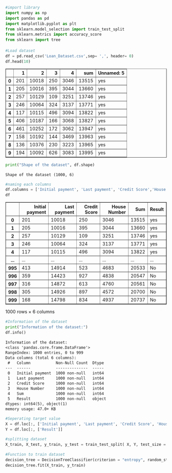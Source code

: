 ```python
#import library 
import numpy as np
import pandas as pd
import matplotlib.pyplot as plt
from sklearn.model_selection import train_test_split
from sklearn.metrics import accuracy_score
from sklearn import tree

#Load dataset
df = pd.read_csv('Loan_Dataset.csv',sep= ',', header= 0)
df.head(10)
```




<div>
<style scoped>
    .dataframe tbody tr th:only-of-type {
        vertical-align: middle;
    }

    .dataframe tbody tr th {
        vertical-align: top;
    }

    .dataframe thead th {
        text-align: right;
    }
</style>
<table border="1" class="dataframe">
  <thead>
    <tr style="text-align: right;">
      <th></th>
      <th>1</th>
      <th>2</th>
      <th>3</th>
      <th>4</th>
      <th>sum</th>
      <th>Unnamed: 5</th>
    </tr>
  </thead>
  <tbody>
    <tr>
      <th>0</th>
      <td>201</td>
      <td>10018</td>
      <td>250</td>
      <td>3046</td>
      <td>13515</td>
      <td>yes</td>
    </tr>
    <tr>
      <th>1</th>
      <td>205</td>
      <td>10016</td>
      <td>395</td>
      <td>3044</td>
      <td>13660</td>
      <td>yes</td>
    </tr>
    <tr>
      <th>2</th>
      <td>257</td>
      <td>10129</td>
      <td>109</td>
      <td>3251</td>
      <td>13746</td>
      <td>yes</td>
    </tr>
    <tr>
      <th>3</th>
      <td>246</td>
      <td>10064</td>
      <td>324</td>
      <td>3137</td>
      <td>13771</td>
      <td>yes</td>
    </tr>
    <tr>
      <th>4</th>
      <td>117</td>
      <td>10115</td>
      <td>496</td>
      <td>3094</td>
      <td>13822</td>
      <td>yes</td>
    </tr>
    <tr>
      <th>5</th>
      <td>406</td>
      <td>10187</td>
      <td>166</td>
      <td>3068</td>
      <td>13827</td>
      <td>yes</td>
    </tr>
    <tr>
      <th>6</th>
      <td>461</td>
      <td>10252</td>
      <td>172</td>
      <td>3062</td>
      <td>13947</td>
      <td>yes</td>
    </tr>
    <tr>
      <th>7</th>
      <td>158</td>
      <td>10192</td>
      <td>144</td>
      <td>3469</td>
      <td>13963</td>
      <td>yes</td>
    </tr>
    <tr>
      <th>8</th>
      <td>136</td>
      <td>10376</td>
      <td>230</td>
      <td>3223</td>
      <td>13965</td>
      <td>yes</td>
    </tr>
    <tr>
      <th>9</th>
      <td>194</td>
      <td>10092</td>
      <td>626</td>
      <td>3083</td>
      <td>13995</td>
      <td>yes</td>
    </tr>
  </tbody>
</table>
</div>




```python
print("Shape of the dataset", df.shape)
```

    Shape of the dataset (1000, 6)
    


```python
#naming each columns
df.columns = ['Initial payment', 'Last payment', 'Credit Score','House Number', 'Sum', 'Result']
df
```




<div>
<style scoped>
    .dataframe tbody tr th:only-of-type {
        vertical-align: middle;
    }

    .dataframe tbody tr th {
        vertical-align: top;
    }

    .dataframe thead th {
        text-align: right;
    }
</style>
<table border="1" class="dataframe">
  <thead>
    <tr style="text-align: right;">
      <th></th>
      <th>Initial payment</th>
      <th>Last payment</th>
      <th>Credit Score</th>
      <th>House Number</th>
      <th>Sum</th>
      <th>Result</th>
    </tr>
  </thead>
  <tbody>
    <tr>
      <th>0</th>
      <td>201</td>
      <td>10018</td>
      <td>250</td>
      <td>3046</td>
      <td>13515</td>
      <td>yes</td>
    </tr>
    <tr>
      <th>1</th>
      <td>205</td>
      <td>10016</td>
      <td>395</td>
      <td>3044</td>
      <td>13660</td>
      <td>yes</td>
    </tr>
    <tr>
      <th>2</th>
      <td>257</td>
      <td>10129</td>
      <td>109</td>
      <td>3251</td>
      <td>13746</td>
      <td>yes</td>
    </tr>
    <tr>
      <th>3</th>
      <td>246</td>
      <td>10064</td>
      <td>324</td>
      <td>3137</td>
      <td>13771</td>
      <td>yes</td>
    </tr>
    <tr>
      <th>4</th>
      <td>117</td>
      <td>10115</td>
      <td>496</td>
      <td>3094</td>
      <td>13822</td>
      <td>yes</td>
    </tr>
    <tr>
      <th>...</th>
      <td>...</td>
      <td>...</td>
      <td>...</td>
      <td>...</td>
      <td>...</td>
      <td>...</td>
    </tr>
    <tr>
      <th>995</th>
      <td>413</td>
      <td>14914</td>
      <td>523</td>
      <td>4683</td>
      <td>20533</td>
      <td>No</td>
    </tr>
    <tr>
      <th>996</th>
      <td>359</td>
      <td>14423</td>
      <td>927</td>
      <td>4838</td>
      <td>20547</td>
      <td>No</td>
    </tr>
    <tr>
      <th>997</th>
      <td>316</td>
      <td>14872</td>
      <td>613</td>
      <td>4760</td>
      <td>20561</td>
      <td>No</td>
    </tr>
    <tr>
      <th>998</th>
      <td>305</td>
      <td>14926</td>
      <td>897</td>
      <td>4572</td>
      <td>20700</td>
      <td>No</td>
    </tr>
    <tr>
      <th>999</th>
      <td>168</td>
      <td>14798</td>
      <td>834</td>
      <td>4937</td>
      <td>20737</td>
      <td>No</td>
    </tr>
  </tbody>
</table>
<p>1000 rows × 6 columns</p>
</div>




```python
#Information of the dataset
print("Information of the dataset:")
df.info()
```

    Information of the dataset:
    <class 'pandas.core.frame.DataFrame'>
    RangeIndex: 1000 entries, 0 to 999
    Data columns (total 6 columns):
     #   Column           Non-Null Count  Dtype 
    ---  ------           --------------  ----- 
     0   Initial payment  1000 non-null   int64 
     1   Last payment     1000 non-null   int64 
     2   Credit Score     1000 non-null   int64 
     3   House Number     1000 non-null   int64 
     4   Sum              1000 non-null   int64 
     5   Result           1000 non-null   object
    dtypes: int64(5), object(1)
    memory usage: 47.0+ KB
    


```python
#Seperating target value
X = df.loc[:, ['Initial payment', 'Last payment', 'Credit Score', 'House Number']] 
Y = df.loc[:, ['Result']]
```


```python
#splitting dataset
X_train, X_test, y_train, y_test = train_test_split( X, Y, test_size = 0.3, random_state = 100)
```


```python
#Function to train dataset
decision_tree = DecisionTreeClassifier(criterion = "entropy", random_state = 100,max_depth=3, min_samples_leaf=5)
decision_tree.fit(X_train, y_train)
```




<style>#sk-container-id-2 {color: black;background-color: white;}#sk-container-id-2 pre{padding: 0;}#sk-container-id-2 div.sk-toggleable {background-color: white;}#sk-container-id-2 label.sk-toggleable__label {cursor: pointer;display: block;width: 100%;margin-bottom: 0;padding: 0.3em;box-sizing: border-box;text-align: center;}#sk-container-id-2 label.sk-toggleable__label-arrow:before {content: "▸";float: left;margin-right: 0.25em;color: #696969;}#sk-container-id-2 label.sk-toggleable__label-arrow:hover:before {color: black;}#sk-container-id-2 div.sk-estimator:hover label.sk-toggleable__label-arrow:before {color: black;}#sk-container-id-2 div.sk-toggleable__content {max-height: 0;max-width: 0;overflow: hidden;text-align: left;background-color: #f0f8ff;}#sk-container-id-2 div.sk-toggleable__content pre {margin: 0.2em;color: black;border-radius: 0.25em;background-color: #f0f8ff;}#sk-container-id-2 input.sk-toggleable__control:checked~div.sk-toggleable__content {max-height: 200px;max-width: 100%;overflow: auto;}#sk-container-id-2 input.sk-toggleable__control:checked~label.sk-toggleable__label-arrow:before {content: "▾";}#sk-container-id-2 div.sk-estimator input.sk-toggleable__control:checked~label.sk-toggleable__label {background-color: #d4ebff;}#sk-container-id-2 div.sk-label input.sk-toggleable__control:checked~label.sk-toggleable__label {background-color: #d4ebff;}#sk-container-id-2 input.sk-hidden--visually {border: 0;clip: rect(1px 1px 1px 1px);clip: rect(1px, 1px, 1px, 1px);height: 1px;margin: -1px;overflow: hidden;padding: 0;position: absolute;width: 1px;}#sk-container-id-2 div.sk-estimator {font-family: monospace;background-color: #f0f8ff;border: 1px dotted black;border-radius: 0.25em;box-sizing: border-box;margin-bottom: 0.5em;}#sk-container-id-2 div.sk-estimator:hover {background-color: #d4ebff;}#sk-container-id-2 div.sk-parallel-item::after {content: "";width: 100%;border-bottom: 1px solid gray;flex-grow: 1;}#sk-container-id-2 div.sk-label:hover label.sk-toggleable__label {background-color: #d4ebff;}#sk-container-id-2 div.sk-serial::before {content: "";position: absolute;border-left: 1px solid gray;box-sizing: border-box;top: 0;bottom: 0;left: 50%;z-index: 0;}#sk-container-id-2 div.sk-serial {display: flex;flex-direction: column;align-items: center;background-color: white;padding-right: 0.2em;padding-left: 0.2em;position: relative;}#sk-container-id-2 div.sk-item {position: relative;z-index: 1;}#sk-container-id-2 div.sk-parallel {display: flex;align-items: stretch;justify-content: center;background-color: white;position: relative;}#sk-container-id-2 div.sk-item::before, #sk-container-id-2 div.sk-parallel-item::before {content: "";position: absolute;border-left: 1px solid gray;box-sizing: border-box;top: 0;bottom: 0;left: 50%;z-index: -1;}#sk-container-id-2 div.sk-parallel-item {display: flex;flex-direction: column;z-index: 1;position: relative;background-color: white;}#sk-container-id-2 div.sk-parallel-item:first-child::after {align-self: flex-end;width: 50%;}#sk-container-id-2 div.sk-parallel-item:last-child::after {align-self: flex-start;width: 50%;}#sk-container-id-2 div.sk-parallel-item:only-child::after {width: 0;}#sk-container-id-2 div.sk-dashed-wrapped {border: 1px dashed gray;margin: 0 0.4em 0.5em 0.4em;box-sizing: border-box;padding-bottom: 0.4em;background-color: white;}#sk-container-id-2 div.sk-label label {font-family: monospace;font-weight: bold;display: inline-block;line-height: 1.2em;}#sk-container-id-2 div.sk-label-container {text-align: center;}#sk-container-id-2 div.sk-container {/* jupyter's `normalize.less` sets `[hidden] { display: none; }` but bootstrap.min.css set `[hidden] { display: none !important; }` so we also need the `!important` here to be able to override the default hidden behavior on the sphinx rendered scikit-learn.org. See: https://github.com/scikit-learn/scikit-learn/issues/21755 */display: inline-block !important;position: relative;}#sk-container-id-2 div.sk-text-repr-fallback {display: none;}</style><div id="sk-container-id-2" class="sk-top-container"><div class="sk-text-repr-fallback"><pre>DecisionTreeClassifier(criterion=&#x27;entropy&#x27;, max_depth=3, min_samples_leaf=5,
                       random_state=100)</pre><b>In a Jupyter environment, please rerun this cell to show the HTML representation or trust the notebook. <br />On GitHub, the HTML representation is unable to render, please try loading this page with nbviewer.org.</b></div><div class="sk-container" hidden><div class="sk-item"><div class="sk-estimator sk-toggleable"><input class="sk-toggleable__control sk-hidden--visually" id="sk-estimator-id-2" type="checkbox" checked><label for="sk-estimator-id-2" class="sk-toggleable__label sk-toggleable__label-arrow">DecisionTreeClassifier</label><div class="sk-toggleable__content"><pre>DecisionTreeClassifier(criterion=&#x27;entropy&#x27;, max_depth=3, min_samples_leaf=5,
                       random_state=100)</pre></div></div></div></div></div>




```python
#Predicting
y_pred = decision_tree.predict(X_test)
y_pred
```




    array(['yes', 'yes', 'No', 'yes', 'No', 'yes', 'yes', 'yes', 'No', 'No',
           'No', 'No', 'yes', 'No', 'No', 'yes', 'yes', 'No', 'yes', 'No',
           'No', 'yes', 'No', 'yes', 'yes', 'No', 'No', 'yes', 'No', 'No',
           'No', 'yes', 'yes', 'yes', 'yes', 'No', 'No', 'No', 'yes', 'No',
           'yes', 'yes', 'yes', 'No', 'No', 'yes', 'yes', 'yes', 'No', 'No',
           'yes', 'No', 'yes', 'yes', 'yes', 'yes', 'No', 'yes', 'No', 'yes',
           'yes', 'No', 'yes', 'yes', 'No', 'yes', 'yes', 'yes', 'No', 'No',
           'No', 'No', 'No', 'yes', 'No', 'yes', 'yes', 'No', 'yes', 'No',
           'No', 'No', 'No', 'yes', 'No', 'yes', 'No', 'yes', 'yes', 'No',
           'yes', 'yes', 'yes', 'yes', 'yes', 'No', 'yes', 'yes', 'yes',
           'yes', 'No', 'No', 'yes', 'yes', 'No', 'yes', 'yes', 'yes', 'No',
           'yes', 'yes', 'yes', 'yes', 'No', 'No', 'yes', 'yes', 'yes', 'No',
           'No', 'No', 'No', 'yes', 'yes', 'No', 'yes', 'yes', 'yes', 'No',
           'No', 'yes', 'yes', 'No', 'yes', 'yes', 'yes', 'No', 'yes', 'yes',
           'No', 'No', 'yes', 'yes', 'yes', 'No', 'yes', 'yes', 'yes', 'yes',
           'No', 'yes', 'No', 'No', 'No', 'No', 'yes', 'No', 'No', 'No',
           'yes', 'yes', 'No', 'yes', 'yes', 'No', 'yes', 'No', 'yes', 'No',
           'No', 'yes', 'yes', 'No', 'yes', 'No', 'yes', 'yes', 'No', 'No',
           'No', 'No', 'No', 'yes', 'No', 'No', 'yes', 'yes', 'yes', 'yes',
           'yes', 'No', 'yes', 'No', 'yes', 'No', 'No', 'No', 'yes', 'yes',
           'No', 'No', 'No', 'yes', 'yes', 'No', 'No', 'yes', 'yes', 'No',
           'No', 'yes', 'yes', 'yes', 'yes', 'yes', 'yes', 'yes', 'yes',
           'yes', 'No', 'yes', 'yes', 'No', 'No', 'yes', 'No', 'yes', 'yes',
           'No', 'No', 'yes', 'No', 'yes', 'yes', 'yes', 'yes', 'No', 'No',
           'No', 'No', 'yes', 'yes', 'No', 'yes', 'yes', 'No', 'yes', 'No',
           'No', 'No', 'No', 'yes', 'No', 'No', 'No', 'No', 'No', 'No', 'No',
           'yes', 'yes', 'yes', 'yes', 'yes', 'yes', 'No', 'No', 'No', 'No',
           'yes', 'No', 'yes', 'yes', 'yes', 'No', 'No', 'No', 'No', 'yes',
           'No', 'yes', 'No', 'No', 'No', 'yes', 'yes', 'No', 'yes', 'yes',
           'yes', 'No', 'No', 'yes', 'No', 'yes', 'yes', 'No', 'No', 'yes',
           'yes'], dtype=object)




```python
#print accuracy score of the predection
print("Acuracy Score: ", accuracy_score (y_test, y_pred))
```

    Acuracy Score:  0.9366666666666666
    


```python
#Decesion tree 
text_representation = tree.export_text(decision_tree)
print(text_representation)
```

    |--- feature_1 <= 12545.00
    |   |--- feature_1 <= 11566.50
    |   |   |--- feature_0 <= 485.50
    |   |   |   |--- class: yes
    |   |   |--- feature_0 >  485.50
    |   |   |   |--- class: yes
    |   |--- feature_1 >  11566.50
    |   |   |--- feature_3 <= 4343.50
    |   |   |   |--- class: yes
    |   |   |--- feature_3 >  4343.50
    |   |   |   |--- class: No
    |--- feature_1 >  12545.00
    |   |--- feature_1 <= 13235.50
    |   |   |--- feature_3 <= 3588.50
    |   |   |   |--- class: yes
    |   |   |--- feature_3 >  3588.50
    |   |   |   |--- class: No
    |   |--- feature_1 >  13235.50
    |   |   |--- feature_0 <= 128.50
    |   |   |   |--- class: No
    |   |   |--- feature_0 >  128.50
    |   |   |   |--- class: No
    
    


```python
#plot decesion tree
from sklearn.tree import plot_tree
plt.figure(figsize=(25, 20))
plot_tree(decision_tree, feature_names=X.columns, class_names=decision_tree.classes_, filled=True)
plt.show()
```


    
![png](output_10_0.png)
    



```python

```

